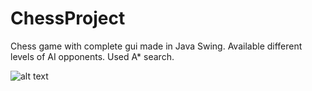 # ChessProject
Chess game with complete gui made in Java Swing.
Available different levels of AI opponents.
Used A\* search.

![alt text](https://github.com/skosijer/ChessProject/blob/master/chess.png)
